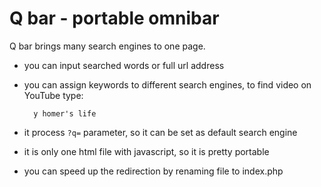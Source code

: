# Q bar - portable omnibar

Q bar brings many search engines to one page.

- you can input searched words or full url address
- you can assign keywords to different search engines, to find video on YouTube type:

        y homer's life

- it process `?q=` parameter, so it can be set as default search engine
- it is only one html file with javascript, so it is pretty portable
- you can speed up the redirection by renaming file to index.php
